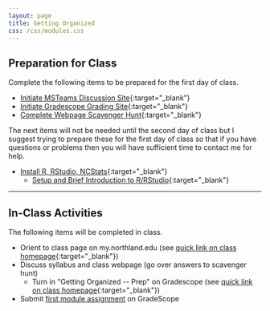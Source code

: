 ```yaml
---
layout: page
title: Getting Organized
css: /css/modules.css
---
```



## Preparation for Class

Complete the following items to be prepared for the first day of class.

* [Initiate MSTeams Discussion Site](Prep/GetOrganized_MSTeams){:target="_blank"}
* [Initiate Gradescope Grading Site](Prep/GetOrganized_Gradescope){:target="_blank"}
* [Complete Webpage Scavenger Hunt](Prep/GetOrganized_Hunt){:target="_blank"}

The next items will not be needed until the second day of class but I suggest trying to prepare these for the first day of class so that if you have questions or problems then you will have sufficient time to contact me for help.

* [Install R, RStudio, NCStats](Prep/RGetStart.html#installing-r-rstudio-ncstats){:target="_blank"}
    * [Setup and Brief Introduction to R/RStudio](Prep/RGetStart.html#what-is-r-and-rstudio){:target="_blank"}

----

## In-Class Activities

The following items will be completed in class.

* Orient to class page on my.northland.edu (see [quick link on class homepage](../){:target="_blank"})
* Discuss syllabus and class webpage (go over answers to scavenger hunt)
    * Turn in "Getting Organized -- Prep" on Gradescope (see [quick link on class homepage](../){:target="_blank"})
* Submit [first module assignment](CE/GetOrganized_CE1) on GradeScope
